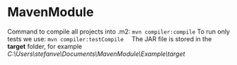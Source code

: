# MavenModule

Command to compile all projects into .m2: ```mvn compiler:compile```
To run only tests we use: ```mvn compiler:testCompile  ```
The JAR file is stored in the **target** folder, for example *C:\Users\stefanve\Documents\MavenModule\Example\target*
